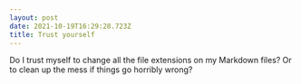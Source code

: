 ```yaml
---
layout: post
date: 2021-10-19T16:29:28.723Z
title: Trust yourself
---
```

Do I trust myself to change all the file extensions on my Markdown files? Or to clean up the mess if things go horribly wrong?